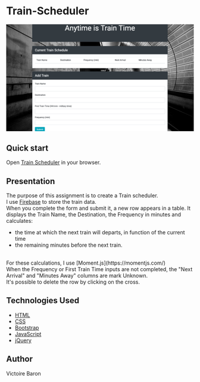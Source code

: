# Train-Scheduler

![Site Screenshot](assets/images/screenshot.png)


## Quick start
Open [Train Scheduler](https://victoire44.github.io/Train-Scheduler/) in your browser.

## Presentation
The purpose of this assignment is to create a Train scheduler.<br>
I use [Firebase](https://firebase.google.com/) to store the train data. 
<br>
When you complete the form and submit it, a new row appears in a table. 
It displays the Train Name, the Destination, the Frequency in minutes and calculates:
* the time at which the next train will departs, in function of the current time
* the remaining minutes before the next train.
<br>
For these calculations, I use [Moment.js](https://momentjs.com/)

<br>
When the Frequency or First Train Time inputs are not completed, the "Next Arrival" and "Minutes Away" columns are mark Unknown. 
<br>
It's possible to delete the row by clicking on the cross. 

## Technologies Used

* [HTML](https://developer.mozilla.org/en-US/docs/Web/HTML)
* [CSS](https://developer.mozilla.org/en-US/docs/Web/CSS)
* [Bootstrap](https://getbootstrap.com/)
* [JavaScript](https://developer.mozilla.org/en-US/docs/Web/JavaScript)
* [jQuery](https://jquery.com/)

## Author
Victoire Baron
